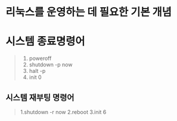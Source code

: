 리눅스를 운영하는 데 필요한 기본 개념
=====================================
# 시스템 종료명령어
>1. poweroff
>2. shutdown -p now
>3. halt -p
>4. init 0

## 시스템 재부팅 명령어
>1.shutdown -r now
>2.reboot
>3.init 6

